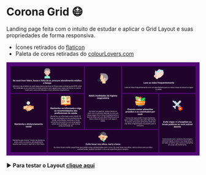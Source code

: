 # Corona Grid   :mask:

Landing page feita com o intuito de estudar e aplicar o Grid Layout e suas propriedades de forma responsiva. 

- Ícones retirados do [flaticon](https://www.flaticon.com/)
- Paleta de cores retiradas do [colourLovers.com](https://www.colourlovers.com/)

![preview](img/preview.png)

 :arrow_forward: **Para testar o Layout [clique aqui](https://stefanyvasc.github.io/Corona-grid/)**
